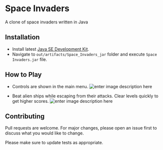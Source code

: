 
# Space Invaders

A clone of space invaders written in Java

## Installation
- Install latest [Java SE Development Kit](https://www.oracle.com/java/technologies/downloads/).
- Navigate to `out/artifacts/Space_Invaders_jar` folder and execute `Space Invaders.jar` file.

## How to Play
- Controls are shown in the main menu.
![enter image description here](https://lh3.googleusercontent.com/jpbhI28h3M-cAPY6cVIvMcj9xYM-hDeCJNPqMu6BRO9pIJf6PhifH1GyrPxLthBT5LxJ4Uta3tquCkN0YkkvDz_cdwT9ailwoP6y-WjPFvQJh_VHyBaE8r6dJ5lMsjM1tmS_QICbhXKvo5euNkdC78T1vno6XAZP5mG7y1sinFpsWq6ykr9jRWqLwZsPvGaIXK6yEoY0J_w0BVerK5wmHMCMqqU8POouqIkPXeEp2LcmHLNuHI587XFKfn9fKv8K98aAa8tbbqTDBUo3IxlY08o488FDkrg_F4ze2HNpz2X5pnlGYCA-Bi7F7ToIuCSwwbudqw8AcuY1oLwguTl9PCA0BHUM7Aa6KBbhBqMfzq3j8rLsECqbCOlDSSeMF1FJPLQeSJBiAvq2u7YnmEAQ4U60RBE73g28xvgvsgOOma69QgeRuGWJGB-sDanGlm8OpoT34C-CnHle_L20ubXDVnIFJcMTMgjmq-OdEauowTcS_eykEKs_TarTDB1GZWj3jygsGF1cSSkZp4g0fWlsxG_S-fnrSrjBP7KMjggUBi0Kc2FVyPmxlEA-HwemCwgJn3Tse2L3SrDYN4TJZQ6oeJHeJJnSwNFb05nHYEd2prsA5SyzcDv3WQGBVzwtC1rUHmL1eteijGkQaHreqx1GZHWAlqRAxR_dBwg-ynF8qtO9siSMqddFAo5fcKVHgk6U9mRhsjHF7U926_WHMS3r3u-J-G5Mn6Yc7HPZPeJ7Kx3pWEH_SXOP-sUR7pi8VIk3qxzaSJjU6cPdVOBF5XgRnJLw4BuHkaFU=w1920-h1003-no?authuser=0)

- Beat alien ships while escaping from their attacks. Clear levels quickly to get higher scores.
![enter image description here](https://lh3.googleusercontent.com/v-7K9eQ4jPuUn0VhnxToAGnp08ixzpIHuDIWNpCKpTBzRx6vdq_mSk3Raf-lJl5X_Y9fz9XFxM_DZL2ouBM9yD8QvS8N9xwIV18lJC4znMAiCEBjQyYcbiiQVhFxNWGiyrwz_MGGyNqiDof59youYUhKcYfzxZ-icoylUvG-lqcVHtDeYOW9LDVyYTwxrJeTt6lIYN-437L-teBTRlPVkSkIhnqGTzFonJADkOfo3pnSlkLpISP8mG0IQL1MhtHMSANuiMTlSsduHgKvYe6x3Y_7RgBMyyYkN-WTx43zaGUsRckWJbrD7ZF2md2ApZFYPGt-5XzeWlYjQFcLrZB9EgcId9fL4kJZrQPYrECl3Tsd2DrvQX8dHkCUMlGgYz1J6yhVvDyH4xs69PiT59pWdwdvySJ2yW2mNQKMjoVZq97hlVuBlyIbG_mQpTaMHVWrD4plLoBUkoLDI3k0spvTPGrEAHE0k1TTtE0rcyT55fkcC3QEfz8vGXBTjg2m0rtMQY2YQvovk7Xs8glCrsGDyikRxytIGQi2WQADlvcAJxrdZbA6bAlury5MQAa_YOmvGL10CVZvzCjRkrEAJeEpxLbqBkEkvZ0QKtopIXegpDi9gczzF_2AeXbreOc_3xXNn4kXnY-8ZfABED_NEvRzQAsloGBwwpKN2eHJbd3LRyriTFxNWcQ_yKIqd7r-JbU1rQgqOKIa-Q5Y06x9dvxoZtKZkMvLaobzwWWV4zR8kD9YCqVWanhvsFWrEApxACTvk5DxXaLvBjH3n6YIe72fDao3EtQPLW3i5201DOe80wtwWkDeDsg0rjlgrit_YvZ7el4g=w1786-h931-no?authuser=0)

## Contributing
Pull requests are welcome. For major changes, please open an issue first to discuss what you would like to change.

Please make sure to update tests as appropriate.
